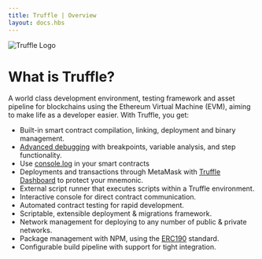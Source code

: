 ```yaml
---
title: Truffle | Overview
layout: docs.hbs
---
```


<div class="text-center">
  <img style="max-width: 160px;" src="/img/truffle-logo-dark.svg" alt="Truffle Logo" />
</div>

# What is Truffle?

A world class development environment, testing framework and asset pipeline for blockchains using the Ethereum Virtual Machine (EVM), aiming to make life as a developer easier. With Truffle, you get:

* Built-in smart contract compilation, linking, deployment and binary management.
* [Advanced debugging](/docs/truffle/how-to/debug-test/use-the-truffle-debugger) with breakpoints, variable analysis, and step functionality.
* Use [console.log](/docs/truffle/reference/configuration/#soliditylog) in your smart contracts
* Deployments and transactions through MetaMask with [Truffle Dashboard](/docs/truffle/how-to/use-the-truffle-dashboard) to protect your mnemonic.
* External script runner that executes scripts within a Truffle environment.
* Interactive console for direct contract communication.
* Automated contract testing for rapid development.
* Scriptable, extensible deployment & migrations framework.
* Network management for deploying to any number of public & private networks.
* Package management with NPM, using the [ERC190](https://github.com/ethereum/EIPs/issues/190) standard.
* Configurable build pipeline with support for tight integration.

<script async defer src="https://buttons.github.io/buttons.js"></script>
